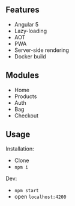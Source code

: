 ## Features

* Angular 5
* Lazy-loading
* AOT
* PWA
* Server-side rendering
* Docker build


## Modules

* Home
* Products
* Auth
* Bag
* Checkout


## Usage

Installation:

* Clone
* `npm i`

Dev:

* `npm start`
* open `localhost:4200`


